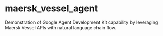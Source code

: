# maersk_vessel_agent
Demonstration of Google Agent Development Kit capability by leveraging Maersk Vessel APIs with natural language chain flow.
